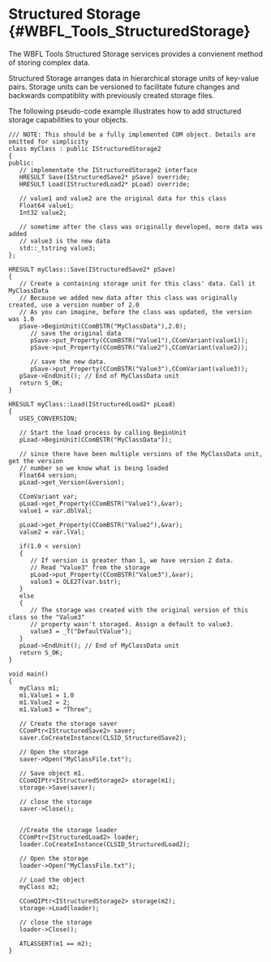 Structured Storage {#WBFL_Tools_StructuredStorage}
========================
The WBFL Tools Structured Storage services provides a convienent method of storing complex data.

Structured Storage arranges data in hierarchical storage units of key-value pairs. Storage units can be versioned to facilitate future changes and backwards compatiblity with previously created storage files.

The following pseudo-code example illustrates how to add structured storage capabilities to your objects.

~~~~~~~~~~~~~~~~~~~~~~~~~~~~~~~~~~~~~~~~~~~~~~~~~~~~~~~~~~~~~~~~~~~~~~~~~~~~
/// NOTE: This should be a fully implemented COM object. Details are omitted for simplicity
class myClass : public IStructuredStorage2
{
public:
   // implementate the IStructuredStorage2 interface
   HRESULT Save(IStructuredSave2* pSave) override;
   HRESULT Load(IStructuredLoad2* pLoad) override;
   
   // value1 and value2 are the original data for this class
   Float64 value1;
   Int32 value2;
   
   // sometime after the class was originally developed, more data was added
   // value3 is the new data
   std::_tstring value3;
};

HRESULT myClass::Save(IStructuredSave2* pSave)
{
   // Create a containing storage unit for this class' data. Call it MyClassData
   // Because we added new data after this class was originally created, use a version number of 2.0
   // As you can imagine, before the class was updated, the version was 1.0
   pSave->BeginUnit(CComBSTR("MyClassData"),2.0);
      // save the original data
      pSave->put_Property(CComBSTR("Value1"),CComVariant(value1));
      pSave->put_Property(CComBSTR("Value2"),CComVariant(value2));

      // save the new data. 
      pSave->put_Property(CComBSTR("Value3"),CComVariant(value3));
   pSave->EndUnit(); // End of MyClassData unit
   return S_OK;
}

HRESULT myClass::Load(IStructuredLoad2* pLoad)
{
   USES_CONVERSION;

   // Start the load process by calling BeginUnit
   pLoad->BeginUnit(CComBSTR("MyClassData"));
   
   // since there have been multiple versions of the MyClassData unit, get the version
   // number so we know what is being loaded
   Float64 version;
   pLoad->get_Version(&version);
   
   CComVariant var;
   pLoad->get_Property(CComBSTR("Value1"),&var);
   value1 = var.dblVal;
         
   pLoad->get_Property(CComBSTR("Value2"),&var);
   value2 = var.lVal;
   
   if(1.0 < version)
   {
      // If version is greater than 1, we have version 2 data.
	  // Read "Value3" from the storage
      pLoad->put_Property(CComBSTR("Value3"),&var);
      value3 = OLE2T(var.bstr);
   } 
   else
   {
      // The storage was created with the original version of this class so the "Value3"
	  // property wasn't storaged. Assign a default to value3.
      value3 = _T("DefaultValue");
   }
   pLoad->EndUnit(); // End of MyClassData unit
   return S_OK;
}

void main()
{
   myClass m1;
   m1.Value1 = 1.0
   m1.Value2 = 2;
   m1.Value3 = "Three";
   
   // Create the storage saver
   CComPtr<IStructuredSave2> saver;
   saver.CoCreateInstance(CLSID_StructuredSave2);
   
   // Open the storage
   saver->Open("MyClassFile.txt");
   
   // Save object m1.
   CComQIPtr<IStructuredStorage2> storage(m1);
   storage->Save(saver);
   
   // close the storage
   saver->Close();
   
   
   //Create the storage loader
   CComPtr<IStructuredLoad2> loader;
   loader.CoCreateInstance(CLSID_StructuredLoad2);
   
   // Open the storage
   loader->Open("MyClassFile.txt");
   
   // Load the object
   myClass m2;
   
   CComQIPtr<IStructuredStorage2> storage(m2);
   storage->Load(loader);
   
   // close the storage
   loader->Close();
   
   ATLASSERT(m1 == m2);
}

~~~~~~~~~~~~~~~~~~~~~~~~~~~~~~~~~~~~~~~~~~~~~~~~~~~~~~~~~~~~~~~~~~~~~~~~~~~~
